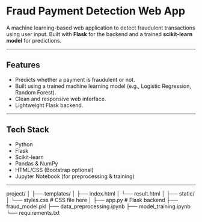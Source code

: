# Fraud Payment Detection Web App

A machine learning-based web application to detect fraudulent transactions using user input. Built with **Flask** for the backend and a trained **scikit-learn model** for predictions.

---

## Features

- Predicts whether a payment is fraudulent or not.
- Built using a trained machine learning model (e.g., Logistic Regression, Random Forest).
- Clean and responsive web interface.
- Lightweight Flask backend.

---

## Tech Stack

- Python
- Flask
- Scikit-learn
- Pandas & NumPy
- HTML/CSS (Bootstrap optional)
- Jupyter Notebook (for preprocessing & training)

---

<!-- Structure of the PROJECT -->
project/
│
├── templates/
│   ├── index.html
│   └── result.html
│
├── static/
│   └── styles.css        # CSS file here
│
├── app.py                # Flask backend
├── fraud_model.pkl
├── data_preprocessing.ipynb
├── model_training.ipynb
└── requirements.txt